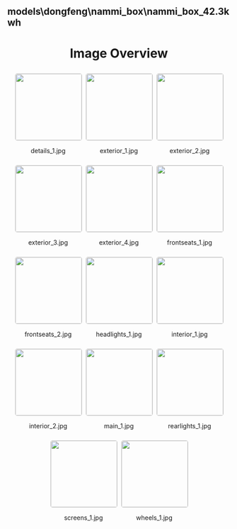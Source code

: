 ## models\dongfeng\nammi_box\nammi_box_42.3kwh


<style>
    .image-gallery {
        display: flex;
        flex-wrap: wrap;
        gap: 10px;
        justify-content: center;
        padding: 10px;
    }
    .image-gallery img {
        width: 150px;
        height: auto;
        border: 1px solid #ddd;
        border-radius: 5px;
    }
    .image-gallery div {
        flex: 1 1 calc(33.333% - 20px); /* Three images per row on large screens */
        max-width: 150px;
        text-align: center;
    }
    @media (max-width: 768px) {
        .image-gallery div {
            flex: 1 1 calc(50% - 20px); /* Two images per row on medium screens */
        }
    }
    @media (max-width: 480px) {
        .image-gallery div {
            flex: 1 1 100%; /* One image per row on small screens */
        }
    }
</style>
<h1 style ="text-align: center;"> Image Overview </h1> <div class="image-gallery">
<div>
<img src="https://media.evkx.net/multimedia/models/dongfeng/nammi_box/nammi_box_42.3kwh/details_1_st.jpg">
<p>details_1.jpg</p>
</div>
<div>
<img src="https://media.evkx.net/multimedia/models/dongfeng/nammi_box/nammi_box_42.3kwh/exterior_1_st.jpg">
<p>exterior_1.jpg</p>
</div>
<div>
<img src="https://media.evkx.net/multimedia/models/dongfeng/nammi_box/nammi_box_42.3kwh/exterior_2_st.jpg">
<p>exterior_2.jpg</p>
</div>
<div>
<img src="https://media.evkx.net/multimedia/models/dongfeng/nammi_box/nammi_box_42.3kwh/exterior_3_st.jpg">
<p>exterior_3.jpg</p>
</div>
<div>
<img src="https://media.evkx.net/multimedia/models/dongfeng/nammi_box/nammi_box_42.3kwh/exterior_4_st.jpg">
<p>exterior_4.jpg</p>
</div>
<div>
<img src="https://media.evkx.net/multimedia/models/dongfeng/nammi_box/nammi_box_42.3kwh/frontseats_1_st.jpg">
<p>frontseats_1.jpg</p>
</div>
<div>
<img src="https://media.evkx.net/multimedia/models/dongfeng/nammi_box/nammi_box_42.3kwh/frontseats_2_st.jpg">
<p>frontseats_2.jpg</p>
</div>
<div>
<img src="https://media.evkx.net/multimedia/models/dongfeng/nammi_box/nammi_box_42.3kwh/headlights_1_st.jpg">
<p>headlights_1.jpg</p>
</div>
<div>
<img src="https://media.evkx.net/multimedia/models/dongfeng/nammi_box/nammi_box_42.3kwh/interior_1_st.jpg">
<p>interior_1.jpg</p>
</div>
<div>
<img src="https://media.evkx.net/multimedia/models/dongfeng/nammi_box/nammi_box_42.3kwh/interior_2_st.jpg">
<p>interior_2.jpg</p>
</div>
<div>
<img src="https://media.evkx.net/multimedia/models/dongfeng/nammi_box/nammi_box_42.3kwh/main_1_st.jpg">
<p>main_1.jpg</p>
</div>
<div>
<img src="https://media.evkx.net/multimedia/models/dongfeng/nammi_box/nammi_box_42.3kwh/rearlights_1_st.jpg">
<p>rearlights_1.jpg</p>
</div>
<div>
<img src="https://media.evkx.net/multimedia/models/dongfeng/nammi_box/nammi_box_42.3kwh/screens_1_st.jpg">
<p>screens_1.jpg</p>
</div>
<div>
<img src="https://media.evkx.net/multimedia/models/dongfeng/nammi_box/nammi_box_42.3kwh/wheels_1_st.jpg">
<p>wheels_1.jpg</p>
</div>
</div>
